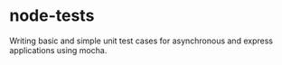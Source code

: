 # node-tests
Writing basic and simple unit test cases for asynchronous and express applications using mocha.

